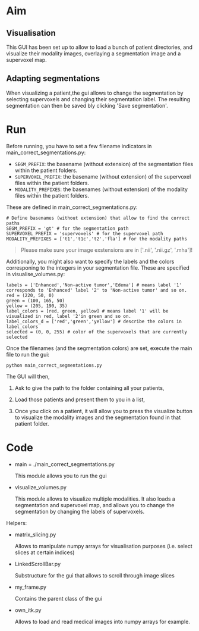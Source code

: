 # Aim

## Visualisation

This GUI has been set up to allow to load a bunch of patient directories, and visualize their modality images, overlaying a segmentation image and a supervoxel map.

## Adapting segmentations

When visualizing a patient,the gui allows to change the segmentation by selecting supervoxels and changing their segmentation label. The resulting segmentation can then be saved bly clicking 'Save segmentation'.


# Run

Before running, you have to set a few filename indicators in main_correct_segmentations.py:

- `SEGM_PREFIX`: the basename (without extension) of the segmentation files within the patient folders.
- `SUPERVOXEL_PREFIX`: the basename (without extension) of the supervoxel files within the patient folders.
- `MODALITY_PREFIXES`: the basenames (without extension) of the modality files within the patient folders.
    
These are defined in main_correct_segmentations.py:
    
~~~~
# Define basenames (without extension) that allow to find the correct paths
SEGM_PREFIX = 'gt' # for the segmentation path
SUPERVOXEL_PREFIX = 'supervoxels' # for the supervoxel path
MODALITY_PREFIXES = ['t1','t1c','t2','fla'] # for the modality paths
~~~~

> Please make sure your image exstensions are in ['.nii', '.nii.gz', '.mha']!

Additionally, you might also want to specify the labels and the colors corresponing to the integers in your segmentation file. These are specified in visualise_volumes.py:

~~~~
labels = ['Enhanced','Non-active tumor','Edema'] # means label '1' corresponds to 'Enhanced' label '2' to 'Non-active tumor' and so on.
red = (220, 50, 0)
green = (100, 165, 50)
yellow = (205, 190, 35)
label_colors = [red, green, yellow] # means label '1' will be visualized in red, label '2'in green and so on.
label_colors_d = ['red','green','yellow'] # describe the colors in label_colors
selected = (0, 0, 255) # color of the supervoxels that are currently selected
~~~~


Once the filenames (and the segmentation colors) are set, execute the main file to run the gui:

~~~~
python main_correct_segmentations.py
~~~~

The GUI will then,

1. Ask to give the path to the folder containing all your patients, 

2. Load those patients and present them to you in a list,

3. Once you click on a patient, it will allow you to press the visualize button to visualize the modality images and the segmentation found in that patient folder.


# Code

- main = ./main_correct_segmentations.py
    
    This module allows you to run the gui
   
- visualize_volumes.py

    This module allows to visualize multiple modalities. It also loads a segmentation and supervoxel map, and allows you to change the segmentation by changing the labels of supervoxels.
   
Helpers:

- matrix_slicing.py

    Allows to manipulate numpy arrays for visualisation purposes (i.e. select slices at certain indices)
    
- LinkedScrollBar.py

     Substructure for the gui that allows to scroll through image slices
     
- my_frame.py

     Contains the parent class of the gui
     
- own_itk.py

     Allows to load and read medical images into numpy arrays for example.